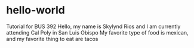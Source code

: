 # hello-world
Tutorial for BUS 392
Hello, my name is Skylynd Rios and I am currently attending Cal Poly in San Luis Obispo
My favorite type of food is mexican, and my favorite thing to eat are tacos
